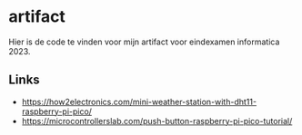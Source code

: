 # artifact
Hier is de code te vinden voor mijn artifact voor eindexamen informatica 2023.

## Links
- https://how2electronics.com/mini-weather-station-with-dht11-raspberry-pi-pico/
- https://microcontrollerslab.com/push-button-raspberry-pi-pico-tutorial/
